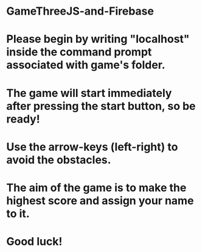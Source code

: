 # GameThreeJS-and-Firebase
# Please begin by writing "localhost" inside the command prompt associated with game's folder. 
# The game will start immediately after pressing the start button, so be ready! 
# Use the arrow-keys (left-right) to  avoid the obstacles. 
# The aim of the game is to make the highest score and assign your name to it. 
# Good luck!
